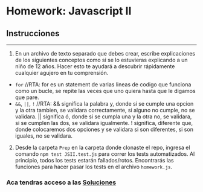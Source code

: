# Homework: Javascript II

## Instrucciones
---
1. En un archivo de texto separado que debes crear, escribe explicaciones de los siguientes conceptos como si se lo estuvieras explicando a un niño de 12 años. Hacer esto te ayudará a descubrir rápidamente cualquier agujero en tu comprensión.

* `for`
//RTA: for es un statement de varias lineas de codigo que funciona como un bucle, se repite las veces que uno quiera hasta que le digamos que pare.
* `&&`, `||`, `!`
//RTA: && significa la palabra y, donde si se cumple una opcion y la otra tambien, se validara correctamente, si alguno no cumple, no se validara.
|| significa ó, donde si se cumpla una y la otra no, se validara, si se cumplen las dos, se validara igualmente.
! significa, diferente que, donde colocaremos dos opciones y se validara si son diferentes, si son iguales, no se validara.

2. Desde la carpeta `Prep` en la carpeta donde clonaste el repo, ingresa el comando `npm test JSII.test.js` para correr los tests automatizados. Al principio, todos los tests estarán fallados/rotos. Encontrarás las funciones para hacer pasar los tests en el archivo `homework.js`.

### Aca tendras acceso a las [Soluciones](https://github.com/atralice/Curso.Prep.Henry/blob/solution/03-JS-II/homework/homework.js)